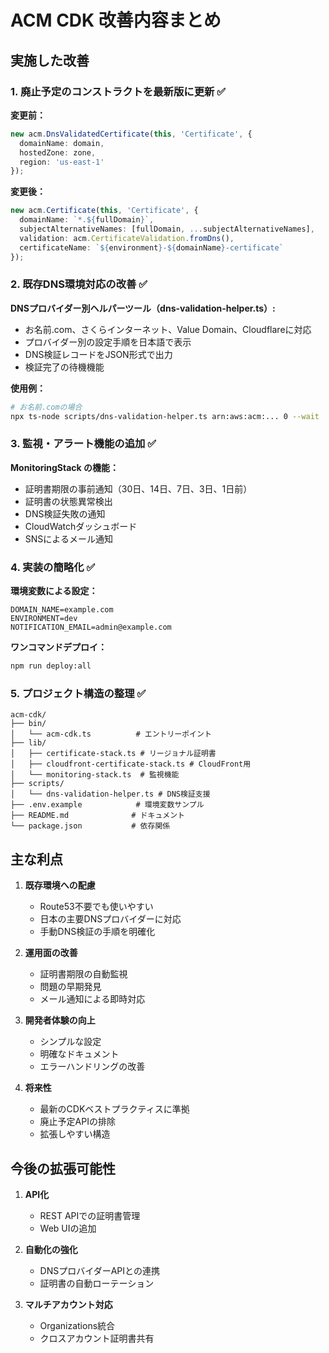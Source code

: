# ACM CDK 改善内容まとめ

## 実施した改善

### 1. 廃止予定のコンストラクトを最新版に更新 ✅

**変更前：**
```typescript
new acm.DnsValidatedCertificate(this, 'Certificate', {
  domainName: domain,
  hostedZone: zone,
  region: 'us-east-1'
});
```

**変更後：**
```typescript
new acm.Certificate(this, 'Certificate', {
  domainName: `*.${fullDomain}`,
  subjectAlternativeNames: [fullDomain, ...subjectAlternativeNames],
  validation: acm.CertificateValidation.fromDns(),
  certificateName: `${environment}-${domainName}-certificate`
});
```

### 2. 既存DNS環境対応の改善 ✅

**DNSプロバイダー別ヘルパーツール（dns-validation-helper.ts）:**
- お名前.com、さくらインターネット、Value Domain、Cloudflareに対応
- プロバイダー別の設定手順を日本語で表示
- DNS検証レコードをJSON形式で出力
- 検証完了の待機機能

**使用例：**
```bash
# お名前.comの場合
npx ts-node scripts/dns-validation-helper.ts arn:aws:acm:... 0 --wait
```

### 3. 監視・アラート機能の追加 ✅

**MonitoringStack の機能：**
- 証明書期限の事前通知（30日、14日、7日、3日、1日前）
- 証明書の状態異常検出
- DNS検証失敗の通知
- CloudWatchダッシュボード
- SNSによるメール通知

### 4. 実装の簡略化 ✅

**環境変数による設定：**
```env
DOMAIN_NAME=example.com
ENVIRONMENT=dev
NOTIFICATION_EMAIL=admin@example.com
```

**ワンコマンドデプロイ：**
```bash
npm run deploy:all
```

### 5. プロジェクト構造の整理 ✅

```
acm-cdk/
├── bin/
│   └── acm-cdk.ts          # エントリーポイント
├── lib/
│   ├── certificate-stack.ts # リージョナル証明書
│   ├── cloudfront-certificate-stack.ts # CloudFront用
│   └── monitoring-stack.ts  # 監視機能
├── scripts/
│   └── dns-validation-helper.ts # DNS検証支援
├── .env.example            # 環境変数サンプル
├── README.md              # ドキュメント
└── package.json           # 依存関係
```

## 主な利点

1. **既存環境への配慮**
   - Route53不要でも使いやすい
   - 日本の主要DNSプロバイダーに対応
   - 手動DNS検証の手順を明確化

2. **運用面の改善**
   - 証明書期限の自動監視
   - 問題の早期発見
   - メール通知による即時対応

3. **開発者体験の向上**
   - シンプルな設定
   - 明確なドキュメント
   - エラーハンドリングの改善

4. **将来性**
   - 最新のCDKベストプラクティスに準拠
   - 廃止予定APIの排除
   - 拡張しやすい構造

## 今後の拡張可能性

1. **API化**
   - REST APIでの証明書管理
   - Web UIの追加

2. **自動化の強化**
   - DNSプロバイダーAPIとの連携
   - 証明書の自動ローテーション

3. **マルチアカウント対応**
   - Organizations統合
   - クロスアカウント証明書共有